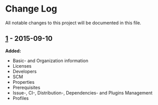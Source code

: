 # Change Log

All notable changes to this project will be documented in this file.

## [1](https://github.com/nbsoft/nbsoft-maven-parent/tree/1) - 2015-09-10

**Added:**

- Basic- and Organization information
- Licenses
- Developers
- SCM
- Properties
- Prerequisites
- Issue-, CI-, Distribution-, Dependencies- and Plugins Management
- Profiles
